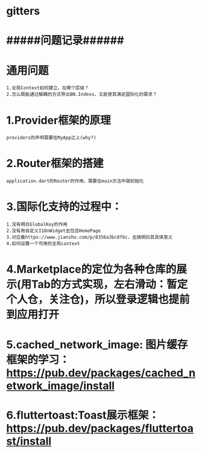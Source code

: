 # gitters

# ##################
# #####问题记录######
# #################

# 通用问题
    1.全局Context如何建立，在哪个层级？
    2.怎么既能通过解耦的方式导出BN.Indexs，又能使其满足国际化的需求？

# 1.Provider框架的原理
    providers的声明需要在MyApp之上(why?)

# 2.Router框架的搭建
    application.dart的Router的作用，需要在main方法中就初始化

# 3.国际化支持的过程中：
    1.没有明白GlobalKey的作用
    2.没有用自定义I18nWidget去包含HomePage
    3.对应着https://www.jianshu.com/p/8356a3bc8f6c，去搞明白其具体意义
    4.如何设置一个可用的全局context

# 4.Marketplace的定位为各种仓库的展示(用Tab的方式实现，左右滑动：暂定个人仓，关注仓)，所以登录逻辑也提前到应用打开

# 5.cached_network_image: 图片缓存框架的学习：https://pub.dev/packages/cached_network_image/install

# 6.fluttertoast:Toast展示框架：https://pub.dev/packages/fluttertoast/install